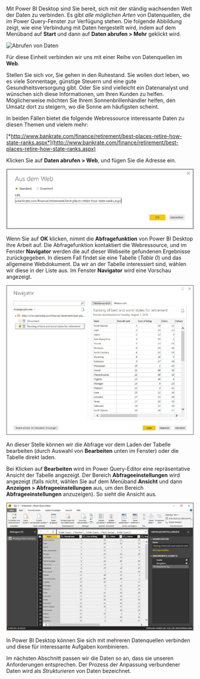 Mit Power BI Desktop sind Sie bereit, sich mit der ständig wachsenden Welt der Daten zu verbinden. Es gibt *alle möglichen Arten* von Datenquellen, die im Power Query-Fenster zur Verfügung stehen. Die folgende Abbildung zeigt, wie eine Verbindung mit Daten hergestellt wird, indem auf dem Menüband auf **Start** und dann auf **Daten abrufen > Mehr** geklickt wird.

![Abrufen von Daten](../media/TC-DesktopIntro.gif)

Für diese Einheit verbinden wir uns mit einer Reihe von Datenquellen im **Web**.

Stellen Sie sich vor, Sie gehen in den Ruhestand. Sie wollen dort leben, wo es viele Sonnentage, günstige Steuern und eine gute Gesundheitsversorgung gibt. Oder Sie sind vielleicht ein Datenanalyst und wünschen sich diese Informationen, um Ihren Kunden zu helfen. Möglicherweise möchten Sie Ihrem Sonnenbrillenhändler helfen, den Umsatz dort zu steigern, wo die Sonne am häufigsten scheint.

In beiden Fällen bietet die folgende Webressource interessante Daten zu diesen Themen und vielem mehr:

[*http://www.bankrate.com/finance/retirement/best-places-retire-how-state-ranks.aspx*](http://www.bankrate.com/finance/retirement/best-places-retire-how-state-ranks.aspx)

Klicken Sie auf **Daten abrufen > Web**, und fügen Sie die Adresse ein.

![Herstellen einer Verbindung mit Webdaten](../media/pbid-getdata_01.jpg)

Wenn Sie auf **OK** klicken, nimmt die **Abfragefunktion** von Power BI Desktop ihre Arbeit auf. Die Abfragefunktion kontaktiert die Webressource, und im Fenster **Navigator** werden die auf dieser Webseite gefundenen Ergebnisse zurückgegeben. In diesem Fall findet sie eine Tabelle (*Table 0*) und das allgemeine Webdokument. Da wir an der Tabelle interessiert sind, wählen wir diese in der Liste aus. Im Fenster **Navigator** wird eine Vorschau angezeigt.

![Das Fenster „Navigator“](../media/pbid-getdata_02.jpg)

An dieser Stelle können wir die Abfrage vor dem Laden der Tabelle bearbeiten (durch Auswahl von **Bearbeiten** unten im Fenster) oder die Tabelle direkt laden.

Bei Klicken auf **Bearbeiten** wird im Power Query-Editor eine repräsentative Ansicht der Tabelle angezeigt. Der Bereich **Abfrageeinstellungen** wird angezeigt (falls nicht, wählen Sie auf dem Menüband **Ansicht** und dann **Anzeigen > Abfrageeinstellungen** aus, um den Bereich **Abfrageeinstellungen** anzuzeigen). So sieht die Ansicht aus.

![Fenster des Power Query-Editors](../media/pbid-getdata_03.jpg)

In Power BI Desktop können Sie sich mit mehreren Datenquellen verbinden und diese für interessante Aufgaben kombinieren. 

Im nächsten Abschnitt passen wir die Daten so an, dass sie unseren Anforderungen entsprechen. Der Prozess der Anpassung verbundener Daten wird als *Strukturieren* von Daten bezeichnet.